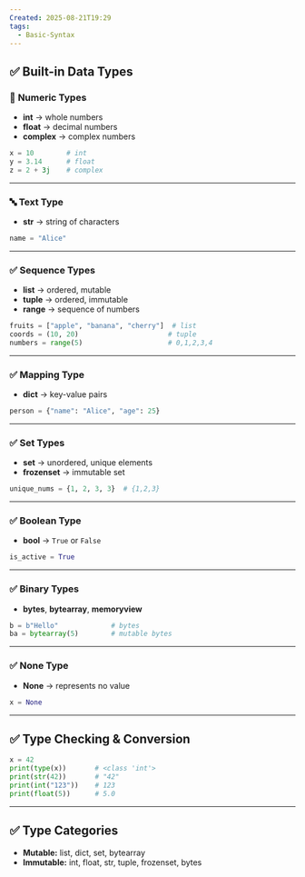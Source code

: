 ```yaml
---
Created: 2025-08-21T19:29
tags:
  - Basic-Syntax
---
```

## ✅ Built-in Data Types

### 🔢 **Numeric Types**

- **int** → whole numbers
- **float** → decimal numbers
- **complex** → complex numbers

```Python
x = 10        # int
y = 3.14      # float
z = 2 + 3j    # complex
```

---

### 🔤 **Text Type**

- **str** → string of characters

```Python
name = "Alice"
```

---

### ✅ **Sequence Types**

- **list** → ordered, mutable
- **tuple** → ordered, immutable
- **range** → sequence of numbers

```Python
fruits = ["apple", "banana", "cherry"]  # list
coords = (10, 20)                      # tuple
numbers = range(5)                     # 0,1,2,3,4
```

---

### ✅ **Mapping Type**

- **dict** → key-value pairs

```Python
person = {"name": "Alice", "age": 25}
```

---

### ✅ **Set Types**

- **set** → unordered, unique elements
- **frozenset** → immutable set

```Python
unique_nums = {1, 2, 3, 3}  # {1,2,3}
```

---

### ✅ **Boolean Type**

- **bool** → `True` or `False`

```Python
is_active = True
```

---

### ✅ **Binary Types**

- **bytes**, **bytearray**, **memoryview**

```Python
b = b"Hello"             # bytes
ba = bytearray(5)        # mutable bytes
```

---

### ✅ **None Type**

- **None** → represents no value

```Python
x = None
```

---

## ✅ Type Checking & Conversion

```Python
x = 42
print(type(x))       # <class 'int'>
print(str(42))       # "42"
print(int("123"))    # 123
print(float(5))      # 5.0
```

---

## ✅ Type Categories

- **Mutable:** list, dict, set, bytearray
- **Immutable:** int, float, str, tuple, frozenset, bytes